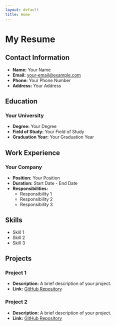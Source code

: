```yaml
---
layout: default
title: Home
---
```


# My Resume

## Contact Information
- **Name:** Your Name
- **Email:** [your-email@example.com](mailto:your-email@example.com)
- **Phone:** Your Phone Number
- **Address:** Your Address

## Education
### Your University
- **Degree:** Your Degree
- **Field of Study:** Your Field of Study
- **Graduation Year:** Your Graduation Year

## Work Experience
### Your Company
- **Position:** Your Position
- **Duration:** Start Date - End Date
- **Responsibilities:**
  - Responsibility 1
  - Responsibility 2
  - Responsibility 3

## Skills
- Skill 1
- Skill 2
- Skill 3

## Projects
### Project 1
- **Description:** A brief description of your project.
- **Link:** [GitHub Repository](https://github.com/your-username/project)

### Project 2
- **Description:** A brief description of your project.
- **Link:** [GitHub Repository](https://github.com/your-username/project)